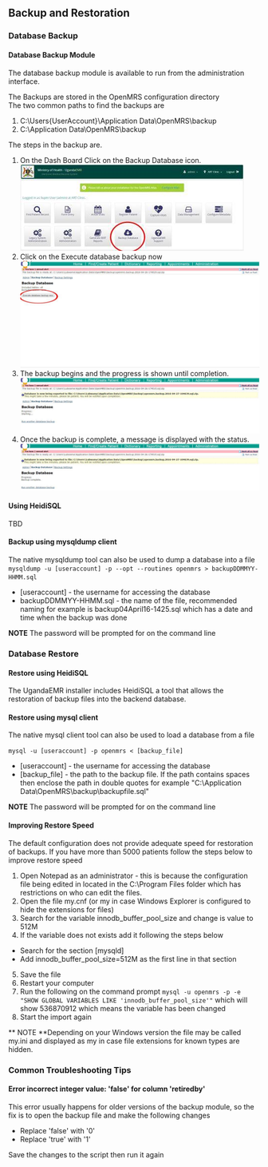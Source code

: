 ## Backup and Restoration

### Database Backup

#### Database Backup Module

The database backup module is available to run from the administration interface.

The Backups are stored in the OpenMRS configuration directory  
The two common paths to find the backups are  
1. C:\Users{UserAccount}\Application Data\OpenMRS\backup  
2. C:\Application Data\OpenMRS\backup

The steps in the backup are.  
1. On the Dash Board Click on the Backup Database icon.  
![Dash Board backup button](images/backup/backup1.0.jpg)  
2. Click on the Execute database backup now  
![](images/backup/backup2.jpg)  
3. The backup begins and the progress is shown until completion.  
![Backup in progress](images/backup/backup3.jpg)  
4. Once the backup is complete, a message is displayed with the status.  
![Backup complete](images/backup/backup4.jpg)

#### Using HeidiSQL

TBD

#### Backup using mysqldump client

The native mysqldump tool can also be used to dump a database into a file   
`mysqldump -u [useraccount] -p --opt --routines openmrs > backupDDMMYY-HHMM.sql`

* \[useraccount\] - the username for accessing the database
* backupDDMMYY-HHMM.sql - the name of the file, recommended naming for example is backup04April16-1425.sql which has a date and time when the backup was done

**NOTE** The password will be prompted for on the command line

### Database Restore

#### Restore using HeidiSQL

The UgandaEMR installer includes HeidiSQL a tool that allows the restoration of backup files into the backend database.

#### Restore using mysql client

The native mysql client tool can also be used to load a database from a file

`mysql -u [useraccount] -p openmrs < [backup_file]`

* \[useraccount\] - the username for accessing the database
* \[backup\_file\] - the path to the backup file. If the path contains spaces then enclose the path in double quotes for example "C:\Application Data\OpenMRS\backup\backupfile.sql"

**NOTE** The password will be prompted for on the command line

#### Improving Restore Speed  
The default configuration does not provide adequate speed for restoration of backups. If you have more than 5000 patients follow the steps below to improve restore speed

1. Open Notepad as an administrator - this is because the configuration file being edited in located in the C:\Program Files folder which has restrictions on who can edit the files. 
2. Open the file my.cnf (or my in case Windows Explorer is configured to hide the extensions for files)
3. Search for the variable innodb_buffer_pool_size and change is value to 512M
4. If the variable does not exists add it following the steps below
  * Search for the section [mysqld]
  * Add innodb_buffer_pool_size=512M as the first line in that section 
5. Save the file
6. Restart your computer 
7. Run the following on the command prompt `mysql -u openmrs -p -e "SHOW GLOBAL VARIABLES LIKE 'innodb_buffer_pool_size'"` which will show 536870912 which means the variable has been changed 
8. Start the import again 

** NOTE **Depending on your Windows version the file may be called my.ini and displayed as my in case file extensions for known types are hidden.

### Common Troubleshooting Tips

#### Error incorrect integer value: 'false' for column 'retiredby'

This error usually happens for older versions of the backup module, so the fix is to open the backup file and make the following changes

* Replace 'false' with '0'
* Replace 'true' with '1'

Save the changes to the script then run it again

